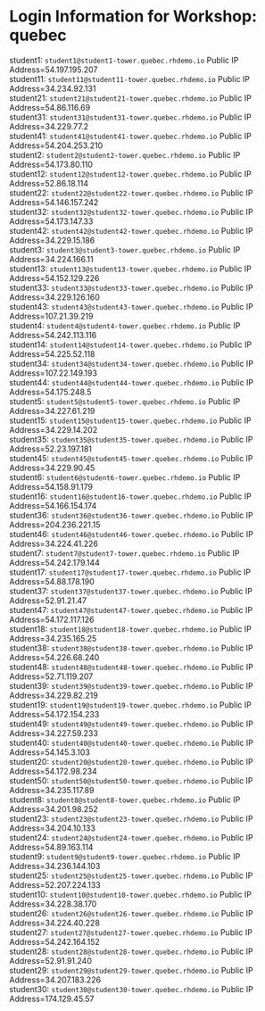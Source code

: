 # Login Information for Workshop: quebec
student1: `student1@student1-tower.quebec.rhdemo.io` Public IP Address=54.197.195.207  
student11: `student11@student11-tower.quebec.rhdemo.io` Public IP Address=34.234.92.131  
student21: `student21@student21-tower.quebec.rhdemo.io` Public IP Address=54.86.116.69  
student31: `student31@student31-tower.quebec.rhdemo.io` Public IP Address=34.229.77.2  
student41: `student41@student41-tower.quebec.rhdemo.io` Public IP Address=54.204.253.210  
student2: `student2@student2-tower.quebec.rhdemo.io` Public IP Address=54.173.80.110  
student12: `student12@student12-tower.quebec.rhdemo.io` Public IP Address=52.86.18.114  
student22: `student22@student22-tower.quebec.rhdemo.io` Public IP Address=54.146.157.242  
student32: `student32@student32-tower.quebec.rhdemo.io` Public IP Address=54.173.147.33  
student42: `student42@student42-tower.quebec.rhdemo.io` Public IP Address=34.229.15.186  
student3: `student3@student3-tower.quebec.rhdemo.io` Public IP Address=34.224.166.11  
student13: `student13@student13-tower.quebec.rhdemo.io` Public IP Address=54.152.129.226  
student33: `student33@student33-tower.quebec.rhdemo.io` Public IP Address=34.229.126.160  
student43: `student43@student43-tower.quebec.rhdemo.io` Public IP Address=107.21.39.219  
student4: `student4@student4-tower.quebec.rhdemo.io` Public IP Address=54.242.113.116  
student14: `student14@student14-tower.quebec.rhdemo.io` Public IP Address=54.225.52.118  
student34: `student34@student34-tower.quebec.rhdemo.io` Public IP Address=107.22.149.193  
student44: `student44@student44-tower.quebec.rhdemo.io` Public IP Address=54.175.248.5  
student5: `student5@student5-tower.quebec.rhdemo.io` Public IP Address=34.227.61.219  
student15: `student15@student15-tower.quebec.rhdemo.io` Public IP Address=34.229.14.202  
student35: `student35@student35-tower.quebec.rhdemo.io` Public IP Address=52.23.197.181  
student45: `student45@student45-tower.quebec.rhdemo.io` Public IP Address=34.229.90.45  
student6: `student6@student6-tower.quebec.rhdemo.io` Public IP Address=54.158.91.179  
student16: `student16@student16-tower.quebec.rhdemo.io` Public IP Address=54.166.154.174  
student36: `student36@student36-tower.quebec.rhdemo.io` Public IP Address=204.236.221.15  
student46: `student46@student46-tower.quebec.rhdemo.io` Public IP Address=34.224.41.226  
student7: `student7@student7-tower.quebec.rhdemo.io` Public IP Address=54.242.179.144  
student17: `student17@student17-tower.quebec.rhdemo.io` Public IP Address=54.88.178.190  
student37: `student37@student37-tower.quebec.rhdemo.io` Public IP Address=52.91.21.47  
student47: `student47@student47-tower.quebec.rhdemo.io` Public IP Address=54.172.117.126  
student18: `student18@student18-tower.quebec.rhdemo.io` Public IP Address=34.235.165.25  
student38: `student38@student38-tower.quebec.rhdemo.io` Public IP Address=54.226.68.240  
student48: `student48@student48-tower.quebec.rhdemo.io` Public IP Address=52.71.119.207  
student39: `student39@student39-tower.quebec.rhdemo.io` Public IP Address=34.229.82.219  
student19: `student19@student19-tower.quebec.rhdemo.io` Public IP Address=54.172.154.233  
student49: `student49@student49-tower.quebec.rhdemo.io` Public IP Address=34.227.59.233  
student40: `student40@student40-tower.quebec.rhdemo.io` Public IP Address=54.145.3.103  
student20: `student20@student20-tower.quebec.rhdemo.io` Public IP Address=54.172.98.234  
student50: `student50@student50-tower.quebec.rhdemo.io` Public IP Address=34.235.117.89  
student8: `student8@student8-tower.quebec.rhdemo.io` Public IP Address=34.201.98.252  
student23: `student23@student23-tower.quebec.rhdemo.io` Public IP Address=34.204.10.133  
student24: `student24@student24-tower.quebec.rhdemo.io` Public IP Address=54.89.163.114  
student9: `student9@student9-tower.quebec.rhdemo.io` Public IP Address=34.236.144.103  
student25: `student25@student25-tower.quebec.rhdemo.io` Public IP Address=52.207.224.133  
student10: `student10@student10-tower.quebec.rhdemo.io` Public IP Address=34.228.38.170  
student26: `student26@student26-tower.quebec.rhdemo.io` Public IP Address=34.224.40.228  
student27: `student27@student27-tower.quebec.rhdemo.io` Public IP Address=54.242.164.152  
student28: `student28@student28-tower.quebec.rhdemo.io` Public IP Address=52.91.91.240  
student29: `student29@student29-tower.quebec.rhdemo.io` Public IP Address=34.207.183.226  
student30: `student30@student30-tower.quebec.rhdemo.io` Public IP Address=174.129.45.57  
